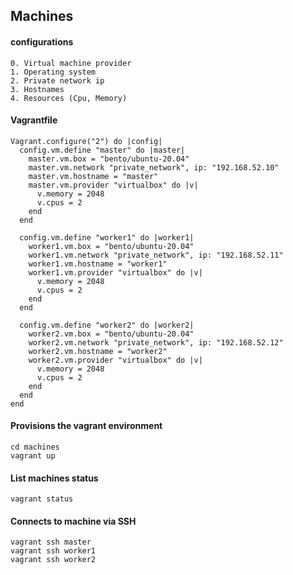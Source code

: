 ## Machines

#### configurations
```
0. Virtual machine provider
1. Operating system
2. Private network ip
3. Hostnames 
4. Resources (Cpu, Memory)
```

#### Vagrantfile
```
Vagrant.configure("2") do |config|
  config.vm.define "master" do |master|
    master.vm.box = "bento/ubuntu-20.04"
    master.vm.network "private_network", ip: "192.168.52.10"
    master.vm.hostname = "master"
    master.vm.provider "virtualbox" do |v|
      v.memory = 2048
      v.cpus = 2
    end
  end

  config.vm.define "worker1" do |worker1|
    worker1.vm.box = "bento/ubuntu-20.04"
    worker1.vm.network "private_network", ip: "192.168.52.11"
    worker1.vm.hostname = "worker1"
    worker1.vm.provider "virtualbox" do |v|
      v.memory = 2048
      v.cpus = 2
    end
  end

  config.vm.define "worker2" do |worker2|
    worker2.vm.box = "bento/ubuntu-20.04"
    worker2.vm.network "private_network", ip: "192.168.52.12"
    worker2.vm.hostname = "worker2"
    worker2.vm.provider "virtualbox" do |v|
      v.memory = 2048
      v.cpus = 2
    end
  end
end
```

#### Provisions the vagrant environment

```
cd machines
vagrant up
```

#### List machines status
```
vagrant status
```

#### Connects to machine via SSH
```
vagrant ssh master
vagrant ssh worker1
vagrant ssh worker2
```
